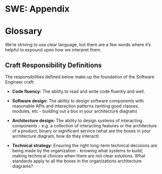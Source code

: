 # SWE: Appendix

Glossary
========

We’re striving to use clear language, but there are a few words where it’s helpful to expound upon how we interpret them.

Craft Responsibility Definitions
--------------------------------

The responsibilities defined below make up the foundation of the Software Engineer craft:

*   **Code fluency:** The ability to read and write code fluently and well.

*   **Software design:** The ability to design software components with reasonable APIs and interaction patterns (writing good classes, modules, etc - building out a box in your architecture diagram)

*   **Architecture design:** The ability to design systems of interacting components - e.g. a collection of interacting features or the architecture of a product, binary or significant service (what are the boxes in your architecture diagram, how do they interact)

*   **Technical strategy:** Ensuring the right long-term technical decisions are being made by the organization - knowing what systems to build; making technical choices when there are not clear solutions. What standards apply to all the boxes in the organizations architecture diagrams?
